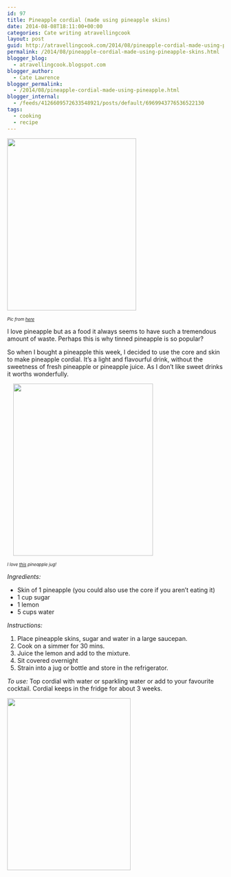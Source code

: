 ```yaml
---
id: 97
title: Pineapple cordial (made using pineapple skins)
date: 2014-08-08T18:11:00+00:00
categories: Cate writing atravellingcook
layout: post
guid: http://atravellingcook.com/2014/08/pineapple-cordial-made-using-pineapple-skins.html
permalink: /2014/08/pineapple-cordial-made-using-pineapple-skins.html
blogger_blog:
  - atravellingcook.blogspot.com
blogger_author:
  - Cate Lawrence
blogger_permalink:
  - /2014/08/pineapple-cordial-made-using-pineapple.html
blogger_internal:
  - /feeds/4126609572633548921/posts/default/6969943776536522130
tags:
  - cooking
  - recipe
---
```





  <a  href="http://4.bp.blogspot.com/-c3rYM3Fcdz8/U-T86r_Bc_I/AAAAAAAAJHs/N0hOye8U4Ho/s1600/640px-GiantPineappleNambour.jpg"><img src="http://4.bp.blogspot.com/-c3rYM3Fcdz8/U-T86r_Bc_I/AAAAAAAAJHs/N0hOye8U4Ho/s1600/640px-GiantPineappleNambour.jpg" alt="" width="300" height="400" border="0" /></a>


_<span style="font-size: x-small;">Pic from <a href="http://en.wikipedia.org/wiki/Big_Pineapple">here</a>_

I love pineapple but as a food it always seems to have such a tremendous amount of waste. Perhaps this is why tinned pineapple is so popular?



So when I bought a pineapple this week, I decided to use the core and skin to make pineapple cordial. It&#8217;s a light and flavourful drink, without the sweetness of fresh pineapple or pineapple juice. As I don&#8217;t like sweet drinks it worths wonderfully.
  
<a style="margin-left: 1em; margin-right: 1em; text-align: center;" href="http://1.bp.blogspot.com/-WmaXRUytMpU/U-T8uAJG13I/AAAAAAAAJHk/ZWSM6_exm54/s1600/459905658_e4dbc2b70d_o.jpg"><img src="http://1.bp.blogspot.com/-WmaXRUytMpU/U-T8uAJG13I/AAAAAAAAJHk/ZWSM6_exm54/s1600/459905658_e4dbc2b70d_o.jpg" alt="" width="325" height="400" border="0" /></a>
  
_<span style="font-size: x-small;">I love <a href="http://www.ebay.com/itm/Vintage-1960s-PINEAPPLE-SHAPED-PLASTIC-PITCHER-Minerware-with-6-pineapple-mugs-/221488809564?pt=Dinnerware_Serving_Dishes&hash=item3391c3065c">this</a> pineapple jug!_

_Ingredients:_

  * Skin of 1 pineapple (you could also use the core if you aren&#8217;t eating it)
  * 1 cup sugar
  * 1 lemon
  * 5 cups water

_Instructions:_

  1. Place pineapple skins, sugar and water in a large saucepan.
  2. Cook on a simmer for 30 mins.
  3. Juice the lemon and add to the mixture.
  4. Sit covered overnight
  5. Strain into a jug or bottle and store in the refrigerator.


  <i>To use: </i>Top cordial with water or sparkling water or add to your favourite cocktail. Cordial keeps in the fridge for about 3 weeks.



  <a  href="http://3.bp.blogspot.com/-iJ0sHp6rIh4/U-UEkrHzNpI/AAAAAAAAJIo/E7iSg71EOeA/s1600/14674036819_bb8b794b03_b.jpg"><img src="http://3.bp.blogspot.com/-iJ0sHp6rIh4/U-UEkrHzNpI/AAAAAAAAJIo/E7iSg71EOeA/s1600/14674036819_bb8b794b03_b.jpg" alt="" width="287" height="400" border="0" /></a>
